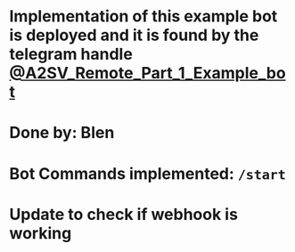 # Implementation of this example bot is deployed and it is found by the telegram handle [@A2SV_Remote_Part_1_Example_bot](https://t.me/A2SV_Remote_Part_1_Example_bot)

# Done by: Blen
# Bot Commands implemented: `/start`
# Update to check if webhook is working